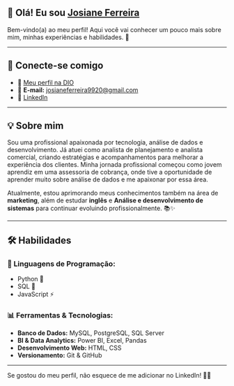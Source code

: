 ## 👋 Olá! Eu sou [Josiane Ferreira](https://www.linkedin.com/in/josiane-ferreira-537255202/)  

Bem-vindo(a) ao meu perfil! Aqui você vai conhecer um pouco mais sobre mim, minhas experiências e habilidades. 🚀

---

## 📲 Conecte-se comigo

- 🔗 [Meu perfil na DIO](https://www.dio.me/users/josianeferreira9920)
- 📧 **E-mail:** josianeferreira9920@gmail.com  
- 💼 [LinkedIn](https://www.linkedin.com/in/josiane-ferreira-537255202/)

---

## 💡 Sobre mim

Sou uma profissional apaixonada por tecnologia, análise de dados e desenvolvimento. Já atuei como analista de planejamento e analista comercial, criando estratégias e acompanhamentos para melhorar a experiência dos clientes. Minha jornada profissional começou como jovem aprendiz em uma assessoria de cobrança, onde tive a oportunidade de aprender muito sobre análise de dados e me apaixonar por essa área.

Atualmente, estou aprimorando meus conhecimentos também na área de **marketing**, além de estudar **inglês** e **Análise e desenvolvimento de sistemas** para continuar evoluindo profissionalmente. 📚✨

---

## 🛠️ Habilidades

### 📌 Linguagens de Programação:
- Python 🐍
- SQL 💾
- JavaScript ⚡

### 📊 Ferramentas & Tecnologias:
- **Banco de Dados:** MySQL, PostgreSQL, SQL Server
- **BI & Data Analytics:** Power BI, Excel, Pandas
- **Desenvolvimento Web:** HTML, CSS
- **Versionamento:** Git & GitHub

---

Se gostou do meu perfil, não esquece de me adicionar no LinkedIn! 🚀💜